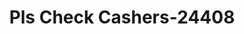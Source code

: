 ---
f_zip-code: 85233
f_state-code: AZ
title: Pls Check Cashers-24408
f_phone: 602-265-6797
f_city-only: Gilbert
f_address: 7th Street & Indian School Gilbert
f_location-unique-id: '24408'
slug: pls-check-cashers-24408
updated-on: '2024-05-30T13:46:58.046Z'
created-on: '2024-05-30T13:36:59.803Z'
published-on: '2024-05-30T13:54:32.469Z'
f_city-state: cms/city/gilbert-az.md
f_company: cms/company/pls-check-cashers.md
f_state: cms/state/arizona.md
layout: '[payday-loan].html'
tags: payday-loan
---